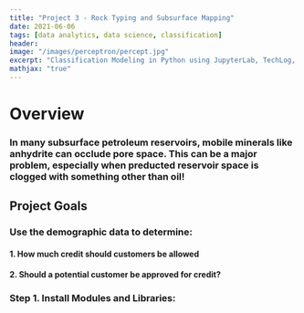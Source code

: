 ```yaml
---
title: "Project 3 - Rock Typing and Subsurface Mapping"
date: 2021-06-06
tags: [data analytics, data science, classification]
header:
image: "/images/perceptron/percept.jpg"
excerpt: "Classification Modeling in Python using JupyterLab, TechLog, and Petrel"
mathjax: "true"
---
```


# Overview
### In many subsurface petroleum reservoirs, mobile minerals like anhydrite can occlude pore space.  This can be a major problem, especially when preducted reservoir space is clogged with something other than oil!



## Project Goals
### Use the demographic data to determine:
#### 1. How much credit should customers be allowed
#### 2. Should a potential customer be approved for credit?

### Step 1. Install Modules and Libraries:
